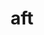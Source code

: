 ---
category: 3-letters
denotation: null
name: aft
reference_link: https://www.etymonline.com/word/aft
root_language: null
root_name: null
title: aft
type: free
word_sums:
- respelling: aft
  sum: 'Aft + '
---